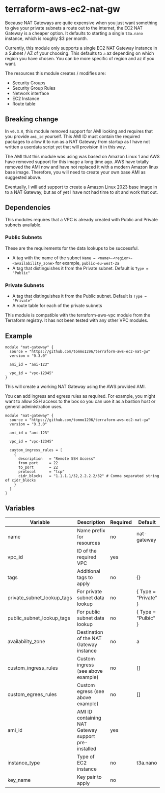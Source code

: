 # terraform-aws-ec2-nat-gw

Because NAT Gateways are quite expensive when you just want something to give your private subnets a route out to the internet, the EC2 NAT Gateway is a cheaper option.  It defaults to starting a single `t3a.nano` instance, which is roughly $3 per month.

Currently, this module only supports a single EC2 NAT Gateway instance in a Subnet / AZ of your choosing.  This defaults to `a` az depending on which region you have chosen.  You can be more specific of region and az if you want.

The resources this module creates / modifies are:

 - Security Groups
 - Security Group Rules
 - Network interface
 - EC2 Instance
 - Route table

## Breaking change

In `v0.3.0`, this module removed support for AMI looking and requires that you provide `ami_id` yourself.  This AMI ID must contain the required packages to allow it to run as a NAT Gateway from startup as I have not written a userdata script yet that will provision it in this way.

The AMI that this module was using was based on Amazon Linux 1 and AWS have removed support for this image a long time ago.  AWS have totally removed the AMI now and have not replaced it with a modern Amazon linux base image.  Therefore, you will need to create your own base AMI as suggested above.

Eventually, I will add support to create a Amazon Linux 2023 base image in to a NAT Gateway, but as of yet I have not had time to sit and work that out.

## Dependencies

This modules requires that a VPC is already created with Public and Private subnets available.

### Public Subnets

These are the requirements for the data lookups to be successful.

 - A tag with the name of the subnet `Name = <name>-<region>-<availability_zone>` for example, `public-eu-west-2a`
 - A tag that distinguishes it from the Private subnet.  Default is `Type = "Public"`

### Private Subnets

 - A tag that distinguishes it from the Public subnet.  Default is `Type = "Private"`
 - A route table for each of the private subnets

This module is compatible with the terraform-aws-vpc module from the Terraform registry.  It has not been tested with any other VPC modules.

## Example

```
module "nat-gateway" {
  source = "https://github.com/tommo1296/terraform-aws-ec2-nat-gw"
  version = "0.3.0"

  ami_id = "ami-123"

  vpc_id = "vpc-12345"
}
```

This will create a working NAT Gateway using the AWS provided AMI.

You can add ingress and egress rules as required.  For example, you might want to allow SSH access to the box so you can use it as a bastion host or general administration uses.

```
module "nat-gateway" {
  source = "https://github.com/tommo1296/terraform-aws-ec2-nat-gw"
  version = "0.3.0"

  ami_id = "ami-123"

  vpc_id = "vpc-12345"

  custom_ingress_rules = [
    {
      description   = "Remote SSH Access"
      from_port     = 22
      to_port       = 22
      protocol      = "tcp"
      cidr_blocks   = "1.1.1.1/32,2.2.2.2/32" # Comma separated string of cidr_blocks
    }
  ]
}
```

## Variables

| Variable | Description | Required | Default
| --- | --- | --- | --- |
| name | Name prefix for resources | no | nat-gateway
| vpc_id | ID of the required VPC | yes |  |
| tags | Additional tags to apply | no | {} |
| private_subnet_lookup_tags | For private subnet data lookup | no | { Type = "Private" } |
| public_subnet_lookup_tags | For public subnet data lookup | no | { Type = "Pulbic" } |
| availability_zone | Destination of the NAT Gateway instance | no | a |
| custom_ingress_rules | Custom ingress (see above example) | no | [] |
| custom_egrees_rules | Custom egress (see above example) | no | [] |
| ami_id | AMI ID containing NAT Gateway support pre-installed | yes |  |
| instance_type | Type of EC2 instance | no | t3a.nano |
| key_name | Key pair to apply | no |  |
